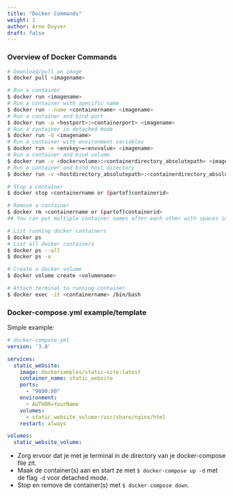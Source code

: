 ```yaml
---
title: "Docker Commands"
weight: 1
author: Arne Duyver
draft: false
---
```


### Overview of Docker Commands

```bash
# Download/pull an image
$ docker pull <imagename>

# Run a container
$ docker run <imagename>
# Run a container with specific name
$ docker run --name <containername> <imagename>
# Run a container and bind port
$ docker run -p <hostport>:<containerport> <imagename>
# Run a container in detached mode
$ docker run -d <imagename>
# Run a container with environment variables
$ docker run -e <envkey>=<envvalue> <imagename>
# Run a container and bind volume
$ docker run -v <dockervolume>:<containerdirectory_absolutepath> <imagename>
# Run a container and bind host directory
$ docker run -v <hostdirectory_absolutepath>:<containerdirectory_absolutepath> <imagename>

# Stop a container
$ docker stop <containername or (partof)containerid>

# Remove a container
$ docker rm <containername or (partof)containerid>
## You can put multiple container names after each other with spaces in between to start/stop/remove multiple containers at once

# List running docker containers
$ docker ps
# List all docker containers
$ docker ps --all
$ docker ps -a

# Create a docker volume
$ docker volume create <volumename>

# Attach terminal to running container
$ docker exec -it <containername> /bin/bash
```

### Docker-compose.yml example/template
Simple example:
```yml
# docker-compose.yml
version: '3.8'

services:
  static_website:
    image: dockersamples/static-site:latest
    container_name: static_website
    ports:
      - "9090:80"
    environment:
      - AUTHOR=YourName
    volumes:
      - static_website_volume:/usr/share/nginx/html
    restart: always

volumes:
  static_website_volume:
```
- Zorg ervoor dat je met je terminal in de directory van je docker-compose file zit.
- Maak de container(s) aan en start ze met `$ docker-compose up -d` met de flag `-d` voor detached mode.
- Stop en remove de container(s) met `$ docker-compose down`.

<!--TODO: ### Docker build file commands-->